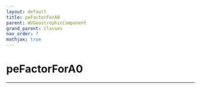 ```yaml
---
layout: default
title: peFactorForA0
parent: WVGeostrophicComponent
grand_parent: Classes
nav_order: 7
mathjax: true
---
```


#  peFactorForA0




---

